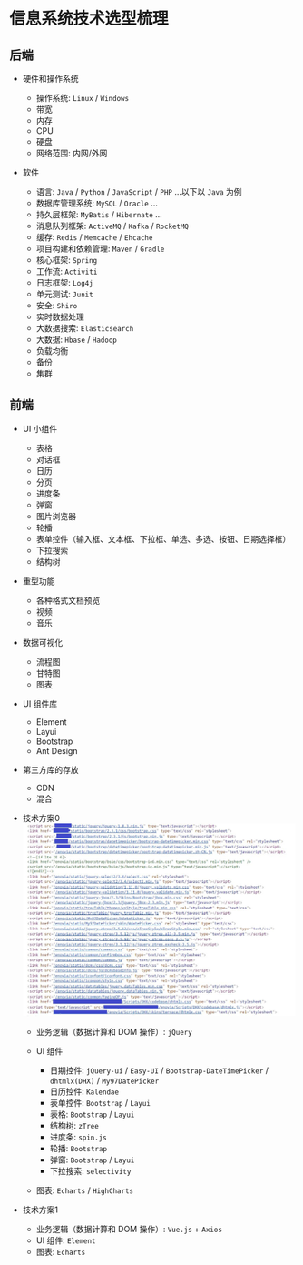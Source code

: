 # 信息系统技术选型梳理

## 后端

- 硬件和操作系统
  - 操作系统: `Linux` / `Windows`
  - 带宽
  - 内存
  - CPU
  - 硬盘
  - 网络范围: 内网/外网

- 软件
  - 语言: `Java` / `Python` / `JavaScript` / `PHP` ...以下以 `Java` 为例
  - 数据库管理系统: `MySQL` / `Oracle` ...
  - 持久层框架: `MyBatis` / `Hibernate` ...
  - 消息队列框架: `ActiveMQ` / `Kafka` / `RocketMQ`
  - 缓存: `Redis` / `Memcache` / `Ehcache`
  - 项目构建和依赖管理: `Maven` / `Gradle`
  - 核心框架: `Spring`
  - 工作流: `Activiti`
  - 日志框架: `Log4j`
  - 单元测试: `Junit`
  - 安全: `Shiro`
  - 实时数据处理
  - 大数据搜索: `Elasticsearch`
  - 大数据: `Hbase` / `Hadoop`
  - 负载均衡
  - 备份
  - 集群

## 前端

- UI 小组件
  - 表格
  - 对话框
  - 日历
  - 分页
  - 进度条
  - 弹窗
  - 图片浏览器
  - 轮播
  - 表单控件（输入框、文本框、下拉框、单选、多选、按钮、日期选择框）
  - 下拉搜索
  - 结构树

- 重型功能
  - 各种格式文档预览
  - 视频
  - 音乐

- 数据可视化
  - 流程图
  - 甘特图
  - 图表

- UI 组件库
  - Element
  - Layui
  - Bootstrap
  - Ant Design

- 第三方库的存放
  - CDN
  - 混合


- 技术方案0
![dd](../../images/fend-old-solution-1.jpg)
  - 业务逻辑（数据计算和 DOM 操作）: `jQuery`
  - UI 组件
    - 日期控件: `jQuery-ui` / `Easy-UI` / `Bootstrap-DateTimePicker` / `dhtmlx(DHX)` / `My97DatePicker`
    - 日历控件: `Kalendae`
    - 表单控件: `Bootstrap` / `Layui`
    - 表格: `Bootstrap` / `Layui`
    - 结构树: `zTree`
    - 进度条: `spin.js`
    - 轮播: `Bootstrap`
    - 弹窗:  `Bootstrap` / `Layui`
    - 下拉搜索: `selectivity`

  - 图表: `Echarts` / `HighCharts`



- 技术方案1
  - 业务逻辑（数据计算和 DOM 操作）: `Vue.js` + `Axios`
  - UI 组件: `Element`
  - 图表: `Echarts`
